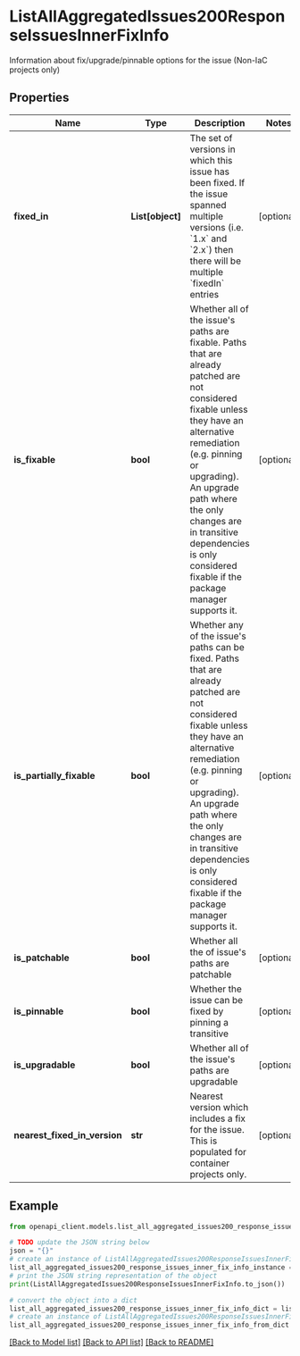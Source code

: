 # ListAllAggregatedIssues200ResponseIssuesInnerFixInfo

Information about fix/upgrade/pinnable options for the issue (Non-IaC projects only)

## Properties

Name | Type | Description | Notes
------------ | ------------- | ------------- | -------------
**fixed_in** | **List[object]** | The set of versions in which this issue has been fixed. If the issue spanned multiple versions (i.e. &#x60;1.x&#x60; and &#x60;2.x&#x60;) then there will be multiple &#x60;fixedIn&#x60; entries | [optional] 
**is_fixable** | **bool** | Whether all of the issue&#39;s paths are fixable. Paths that are already patched are not considered fixable unless they have an alternative remediation (e.g. pinning or upgrading). An upgrade path where the only changes are in transitive dependencies is only considered fixable if the package manager supports it. | [optional] 
**is_partially_fixable** | **bool** | Whether any of the issue&#39;s paths can be fixed. Paths that are already patched are not considered fixable unless they have an alternative remediation (e.g. pinning or upgrading).  An upgrade path where the only changes are in transitive dependencies is only considered fixable if the package manager supports it. | [optional] 
**is_patchable** | **bool** | Whether all the of issue&#39;s paths are patchable | [optional] 
**is_pinnable** | **bool** | Whether the issue can be fixed by pinning a transitive | [optional] 
**is_upgradable** | **bool** | Whether all of the issue&#39;s paths are upgradable | [optional] 
**nearest_fixed_in_version** | **str** | Nearest version which includes a fix for the issue. This is populated for container projects only. | [optional] 

## Example

```python
from openapi_client.models.list_all_aggregated_issues200_response_issues_inner_fix_info import ListAllAggregatedIssues200ResponseIssuesInnerFixInfo

# TODO update the JSON string below
json = "{}"
# create an instance of ListAllAggregatedIssues200ResponseIssuesInnerFixInfo from a JSON string
list_all_aggregated_issues200_response_issues_inner_fix_info_instance = ListAllAggregatedIssues200ResponseIssuesInnerFixInfo.from_json(json)
# print the JSON string representation of the object
print(ListAllAggregatedIssues200ResponseIssuesInnerFixInfo.to_json())

# convert the object into a dict
list_all_aggregated_issues200_response_issues_inner_fix_info_dict = list_all_aggregated_issues200_response_issues_inner_fix_info_instance.to_dict()
# create an instance of ListAllAggregatedIssues200ResponseIssuesInnerFixInfo from a dict
list_all_aggregated_issues200_response_issues_inner_fix_info_from_dict = ListAllAggregatedIssues200ResponseIssuesInnerFixInfo.from_dict(list_all_aggregated_issues200_response_issues_inner_fix_info_dict)
```
[[Back to Model list]](../README.md#documentation-for-models) [[Back to API list]](../README.md#documentation-for-api-endpoints) [[Back to README]](../README.md)


